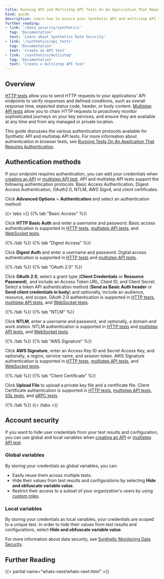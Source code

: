 ```yaml
---
title: Running API and Multistep API Tests On An Application That Requires Authentication
kind: guide
description: Learn how to ensure your Synthetic API and multistep API tests can log in to your applications. 
further_reading:
- link: '/data_security/synthetics'
  tag: 'Documentation'
  text: 'Learn about Synthetics Data Security'
- link: '/synthetics/api_tests'
  tag: 'Documentation'
  text: 'Create an API test'
- link: '/synthetics/multistep'
  tag: 'Documentation'
  text: 'Create a multistep API test'
---
```


## Overview

[HTTP tests][1] allow you to send HTTP requests to your applications' API endpoints to verify responses and defined conditions, such as overall response time, expected status code, header, or body content. [Multistep API tests][2] allow you to chain HTTP requests to proactively monitor sophisticated journeys on your key services, and ensure they are available at any time and from any managed or private location.

This guide discusses the various authentication protocols available for Synthetic API and multistep API tests. For more information about authentication in browser tests, see [Running Tests On An Application That Requires Authentication][3].

## Authentication methods

If your endpoint requires authentication, you can add your credentials when [creating an API][4] or [multistep API test][5]. API and multistep API tests support the following authentication protocols: Basic Access Authentication, Digest Access Authentication, OAuth2.0, NTLM, AWS Sigv4, and client certificates. 

Click **Advanced Options** > **Authentication** and select an authentication method: 

{{< tabs >}}
{{% tab "Basic Access" %}}

Click **HTTP Basic Auth** and enter a username and password. Basic access authentication is supported in [HTTP tests][1], [multistep API tests][2], and [WebSocket tests][3].

[1]: /synthetics/api_tests/http_tests/
[2]: /synthetics/multistep/
[3]: /synthetics/api_tests/websocket_tests/
{{% /tab %}}
{{% tab "Digest Access" %}}

Click **Digest Auth** and enter a username and password. Digital access authentication is supported in [HTTP tests][1] and [multistep API tests][2].

[1]: /synthetics/api_tests/http_tests/
[2]: /synthetics/multistep/
{{% /tab %}}
{{% tab "OAuth 2.0" %}}

Click **OAuth 2.0**, select a grant type (**Client Credentials** or **Resource Password**), and include an Access Token URL, Client ID, and Client Secret. Select a token API authentication method (**Send as Basic Auth header** or **Send client credentials in body**) and optionally, include an audience, resource, and scope. OAuth 2.0 authentication is supported in [HTTP tests][1], [multistep API tests][2], and [WebSocket tests][3].

[1]: /synthetics/api_tests/http_tests/
[2]: /synthetics/multistep/
[3]: /synthetics/api_tests/websocket_tests/
{{% /tab %}}
{{% tab "NTLM" %}}

Click **NTLM**, enter a username and password, and optionally, a domain and work station. NTLM authentication is supported in [HTTP tests][1] and [multistep API tests][2], and [WebSocket tests][3].

[1]: /synthetics/api_tests/http_tests/
[2]: /synthetics/multistep/
[3]: /synthetics/api_tests/websocket_tests/
{{% /tab %}}
{{% tab "AWS Signature" %}}

Click **AWS Signature**, enter an Access Key ID and Secret Access Key, and optionally, a region, service name, and session token. AWS Signature authentication is supported in [HTTP tests][1], [multistep API tests][2], and [WebSocket tests][3].

[1]: /synthetics/api_tests/http_tests/
[2]: /synthetics/multistep/
[3]: /synthetics/api_tests/websocket_tests/
{{% /tab %}}
{{% tab "Client Certificate" %}}

Click **Upload File** to upload a private key file and a certificate file. Client 
Certificate authentication is supported in [HTTP tests][1], [multistep API tests][2], [SSL tests][3], and [gRPC tests][4].

[1]: /synthetics/api_tests/http_tests/
[2]: /synthetics/multistep/
[3]: /synthetics/api_tests/ssl_tests/
[4]: /synthetics/api_tests/grpc_tests/
{{% /tab %}}
{{< /tabs >}}

## Account security

If you want to hide user credentials from your test results and configuration, you can use global and local variables when [creating an API][4] or [multistep API test][5].

### Global variables

By storing your credentials as global variables, you can:

- Easily reuse them across multiple tests.
- Hide their values from test results and configurations by selecting **Hide and obfuscate variable value**.
- Restrict their access to a subset of your organization's users by using [custom roles][6].

### Local variables

By storing your credentials as local variables, your credentials are scoped to a unique test. In order to hide their values from test results and configurations, select **Hide and obfuscate variable value**.

For more information about data security, see [Synthetic Monitoring Data Security][7].

## Further Reading

{{< partial name="whats-next/whats-next.html" >}}

[1]: /synthetics/api_tests/http_tests/
[2]: /synthetics/multistep/
[3]: /synthetics/guide/app-that-requires-login/
[4]: https://app.datadoghq.com/synthetics/create?subtype=http
[5]: https://app.datadoghq.com/synthetics/multi-step/create
[6]: /account_management/rbac/?tab=datadogapplication#create-a-custom-role
[7]: /data_security/synthetics